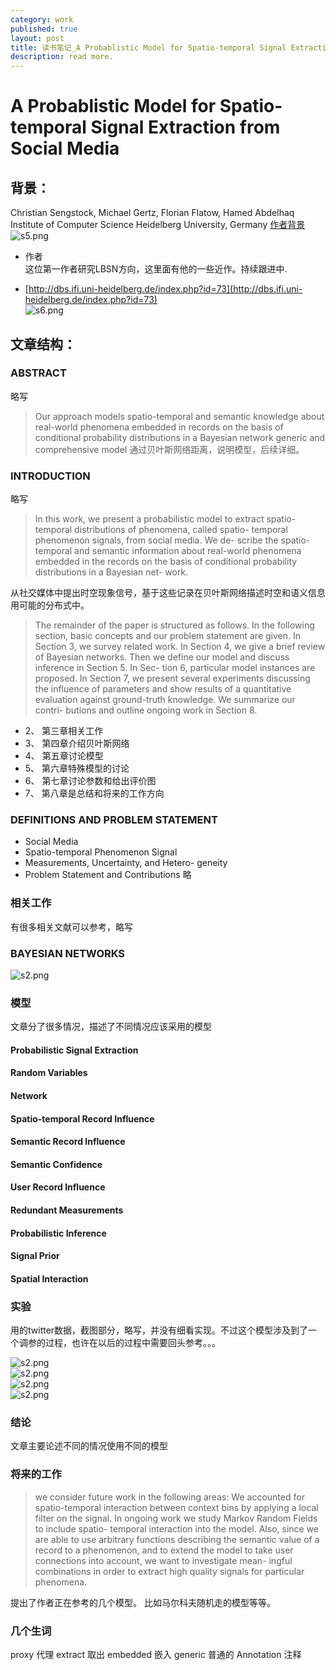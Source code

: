 ```yaml
---
category: work
published: true
layout: post
title: 读书笔记_A Probablistic Model for Spatio-temporal Signal Extraction from Social Media
description: read more.
---
```

#  A Probablistic Model for Spatio-temporal Signal Extraction from Social Media


## 背景：  
Christian Sengstock, Michael Gertz, Florian Flatow, Hamed Abdelhaq Institute of Computer Science
Heidelberg University, Germany
[作者背景](http://dbs.ifi.uni-heidelberg.de/index.php?id=73)
![s5.png](../images/111.png)   
  

  
  
- 作者  
这位第一作者研究LBSN方向，这里面有他的一些近作。持续跟进中.  
* [http://dbs.ifi.uni-heidelberg.de/index.php?id=73](http://dbs.ifi.uni-heidelberg.de/index.php?id=73)  
![s6.png](../images/112.png)   
 
  
  


## 文章结构：  

### ABSTRACT  
略写  
> Our approach models spatio-temporal and semantic knowledge about real-world phenomena embedded in records on the basis of conditional probability distributions in a Bayesian network
 generic and comprehensive model
通过贝叶斯网络距离，说明模型，后续详细。

### INTRODUCTION  
略写

> In this work, we present a probabilistic model to extract spatio-temporal distributions of phenomena, called spatio- temporal phenomenon signals, from social media. We de- scribe the spatio-temporal and semantic information about real-world phenomena embedded in the records on the basis of conditional probability distributions in a Bayesian net- work.

从社交媒体中提出时空现象信号，基于这些记录在贝叶斯网络描述时空和语义信息用可能的分布式中。 

> The remainder of the paper is structured as follows. In the following section, basic concepts and our problem statement are given. In Section 3, we survey related work. In Section 4, we give a brief review of Bayesian networks. Then we define our model and discuss inference in Section 5. In Sec- tion 6, particular model instances are proposed. In Section 7, we present several experiments discussing the influence of parameters and show results of a quantitative evaluation against ground-truth knowledge. We summarize our contri- butions and outline ongoing work in Section 8.



- 2、	第三章相关工作
- 3、	第四章介绍贝叶斯网络  
- 4、	第五章讨论模型 
- 5、	第六章特殊模型的讨论
- 6、	第七章讨论参数和给出评价图
- 7、	第八章是总结和将来的工作方向  

### DEFINITIONS AND PROBLEM STATEMENT

* Social Media
* Spatio-temporal Phenomenon Signal
* Measurements, Uncertainty, and Hetero- geneity
* Problem Statement and Contributions
略
  
### 相关工作
  
有很多相关文献可以参考，略写

### BAYESIAN NETWORKS

![s2.png](../images/113.png)   

### 模型

文章分了很多情况，描述了不同情况应该采用的模型
#### Probabilistic Signal Extraction
#### Random Variables
#### Network
#### Spatio-temporal Record Influence
#### Semantic Record Influence
#### Semantic Confidence
#### User Record Influence
#### Redundant Measurements
#### Probabilistic Inference
#### Signal Prior
#### Spatial Interaction


### 实验
用的twitter数据，截图部分，略写，并没有细看实现。不过这个模型涉及到了一个调参的过程，也许在以后的过程中需要回头参考。。。

![s2.png](../images/114.png)   
![s2.png](../images/115.png)   
![s2.png](../images/116.png)   
![s2.png](../images/117.png)   


### 结论  
文章主要论述不同的情况使用不同的模型

### 将来的工作  

>we consider future work in the following areas: We accounted for spatio-temporal interaction between context bins by applying a local filter on the signal. In ongoing work we study Markov Random Fields to include spatio- temporal interaction into the model. Also, since we are able to use arbitrary functions describing the semantic value of a record to a phenomenon, and to extend the model to take user connections into account, we want to investigate mean- ingful combinations in order to extract high quality signals for particular phenomena.

提出了作者正在参考的几个模型。 比如马尔科夫随机走的模型等等。

  
### 几个生词
proxy 代理
extract 取出
embedded 嵌入
generic 普通的
Annotation 注释
